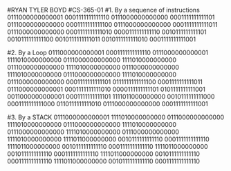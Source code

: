 #RYAN TYLER BOYD
#CS-365-01
#1. By a sequence of instructions
0111000000000001
0001111111111110
0111000000000000
0001111111111101
0111000000000000
0001111111111100
0111000000000000
0001111111111011
0111000000000000
0001111111111010
0000111111111110
0010111111111101
0010111111111100
0010111111111011
0010111111111010
0001111111111001

#2. By a Loop
0111000000000001
0001111111111110
0111000000000001
1111010000000000
0111000000000000
1111010000000000
0111000000000000
1111010000000000
0111000000000000
1111010000000000
0111000000000000
1111010000000000
0111000000000000
0001111111111101
0111111111111100
0001111111111011
0111000000000001
0001111111111010
0000111111111101
0101111111111001
0011000000000001
0001111111111101
1111011000000000
0010111111111000
0001111111111000
0110111111111010
0111000000000000
0001111111111001

#3. By a STACK
0111000000000001
1111010000000000
0111000000000000
1111010000000000
0111000000000000
1111010000000000
0111000000000000
1111010000000000
0111000000000000
1111010000000000
1111011000000000
0010111111111110
0001111111111110
1111011000000000
0010111111111110
0001111111111110
1111011000000000
0010111111111110
0001111111111110
1111011000000000
0010111111111110
0001111111111110
1111011000000000
0010111111111110
0001111111111110